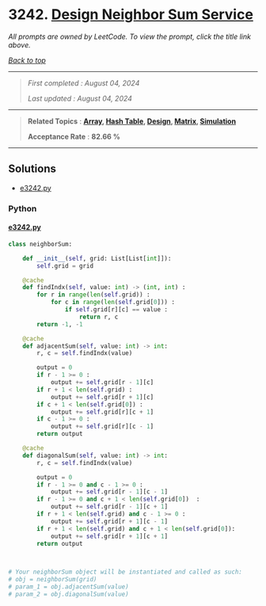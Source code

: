 # 3242. [Design Neighbor Sum Service](<https://leetcode.com/problems/design-neighbor-sum-service>)

*All prompts are owned by LeetCode. To view the prompt, click the title link above.*

*[Back to top](<../README.md>)*

------

> *First completed : August 04, 2024*
>
> *Last updated : August 04, 2024*

------

> **Related Topics** : **[Array](<by_topic/Array.md>), [Hash Table](<by_topic/Hash Table.md>), [Design](<by_topic/Design.md>), [Matrix](<by_topic/Matrix.md>), [Simulation](<by_topic/Simulation.md>)**
>
> **Acceptance Rate** : **82.66 %**

------

## Solutions

- [e3242.py](<../my-submissions/e3242.py>)
### Python
#### [e3242.py](<../my-submissions/e3242.py>)
```Python
class neighborSum:

    def __init__(self, grid: List[List[int]]):
        self.grid = grid

    @cache
    def findIndx(self, value: int) -> (int, int) :
        for r in range(len(self.grid)) :
            for c in range(len(self.grid[0])) :
                if self.grid[r][c] == value :
                    return r, c
        return -1, -1

    @cache
    def adjacentSum(self, value: int) -> int:
        r, c = self.findIndx(value)

        output = 0
        if r - 1 >= 0 :
            output += self.grid[r - 1][c]
        if r + 1 < len(self.grid) :
            output += self.grid[r + 1][c]
        if c + 1 < len(self.grid[0]) :
            output += self.grid[r][c + 1]
        if c - 1 >= 0 :
            output += self.grid[r][c - 1]
        return output

    @cache
    def diagonalSum(self, value: int) -> int:
        r, c = self.findIndx(value)

        output = 0
        if r - 1 >= 0 and c - 1 >= 0 :
            output += self.grid[r - 1][c - 1]
        if r - 1 >= 0 and c + 1 < len(self.grid[0])  :
            output += self.grid[r - 1][c + 1]
        if r + 1 < len(self.grid) and c - 1 >= 0 :
            output += self.grid[r + 1][c - 1]
        if r + 1 < len(self.grid) and c + 1 < len(self.grid[0]):
            output += self.grid[r + 1][c + 1]
        return output
        


# Your neighborSum object will be instantiated and called as such:
# obj = neighborSum(grid)
# param_1 = obj.adjacentSum(value)
# param_2 = obj.diagonalSum(value)
```

